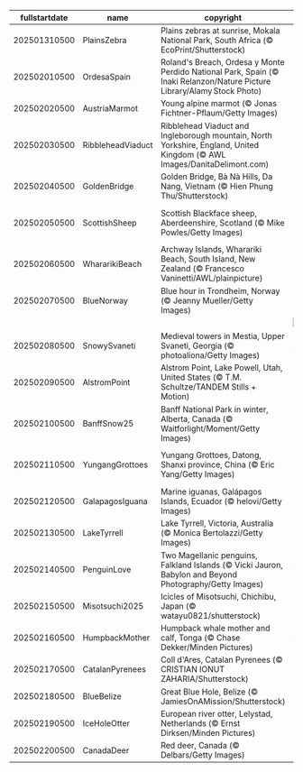 |fullstartdate|name|copyright|title|image|
|--|--|--|--|--|
202501310500|PlainsZebra|Plains zebras at sunrise, Mokala National Park, South Africa (© EcoPrint/Shutterstock)|Anything but plain|![](/en-CA/2025/02/202501310500PlainsZebra.jpg)|
202502010500|OrdesaSpain|Roland's Breach, Ordesa y Monte Perdido National Park, Spain (© Inaki Relanzon/Nature Picture Library/Alamy Stock Photo)|Once more unto the breach|![](/en-CA/2025/02/202502010500OrdesaSpain.jpg)|
202502020500|AustriaMarmot|Young alpine marmot (© Jonas Fichtner-Pflaum/Getty Images)|Weather or not|![](/en-CA/2025/02/202502020500AustriaMarmot.jpg)|
202502030500|RibbleheadViaduct|Ribblehead Viaduct and Ingleborough mountain, North Yorkshire, England, United Kingdom (© AWL Images/DanitaDelimont.com)|Bridging history, one arch at a time|![](/en-CA/2025/02/202502030500RibbleheadViaduct.jpg)|
202502040500|GoldenBridge|Golden Bridge, Bà Nà Hills, Da Nang, Vietnam (© Hien Phung Thu/Shutterstock)|A walk among the clouds|![](/en-CA/2025/02/202502040500GoldenBridge.jpg)|
202502050500|ScottishSheep|Scottish Blackface sheep, Aberdeenshire, Scotland (© Mike Powles/Getty Images)|Baa, baa, black sheep? No.|![](/en-CA/2025/02/202502050500ScottishSheep.jpg)|
202502060500|WhararikiBeach|Archway Islands, Wharariki Beach, South Island, New Zealand (© Francesco Vaninetti/AWL/plainpicture)|Reflections of a nation's legacy|![](/en-CA/2025/02/202502060500WhararikiBeach.jpg)|
202502070500|BlueNorway|Blue hour in Trondheim, Norway (© Jeanny Mueller/Getty Images)|Stuck in a blue moment|![](/en-CA/2025/02/202502070500BlueNorway.jpg)|
||||![](/en-CA/2025/02/.jpg)|
202502080500|SnowySvaneti|Medieval towers in Mestia, Upper Svaneti, Georgia (© photoaliona/Getty Images)|Frozen in time|![](/en-CA/2025/02/202502080500SnowySvaneti.jpg)|
202502090500|AlstromPoint|Alstrom Point, Lake Powell, Utah, United States (© T.M. Schultze/TANDEM Stills + Motion)|A point worth pondering|![](/en-CA/2025/02/202502090500AlstromPoint.jpg)|
202502100500|BanffSnow25|Banff National Park in winter, Alberta, Canada (© Waitforlight/Moment/Getty Images)|Chill out in one of the coolest spots|![](/en-CA/2025/02/202502100500BanffSnow25.jpg)|
202502110500|YungangGrottoes|Yungang Grottoes, Datong, Shanxi province, China (© Eric Yang/Getty Images)|The watchful eyes of history|![](/en-CA/2025/02/202502110500YungangGrottoes.jpg)|
202502120500|GalapagosIguana|Marine iguanas, Galápagos Islands, Ecuador (© helovi/Getty Images)|Darwin's blueprint|![](/en-CA/2025/02/202502120500GalapagosIguana.jpg)|
202502130500|LakeTyrrell|Lake Tyrrell, Victoria, Australia (© Monica Bertolazzi/Getty Images)|Salt of the earth|![](/en-CA/2025/02/202502130500LakeTyrrell.jpg)|
202502140500|PenguinLove|Two Magellanic penguins, Falkland Islands (© Vicki Jauron, Babylon and Beyond Photography/Getty Images)|Look at these lovebirds|![](/en-CA/2025/02/202502140500PenguinLove.jpg)|
202502150500|Misotsuchi2025|Icicles of Misotsuchi, Chichibu, Japan (© watayu0821/shutterstock)|These are so nice-icle|![](/en-CA/2025/02/202502150500Misotsuchi2025.jpg)|
202502160500|HumpbackMother|Humpback whale mother and calf, Tonga (© Chase Dekker/Minden Pictures)|Protecting the giants of the sea|![](/en-CA/2025/02/202502160500HumpbackMother.jpg)|
202502170500|CatalanPyrenees|Coll d'Ares, Catalan Pyrenees (© CRISTIAN IONUT ZAHARIA/Shutterstock)|An icy border|![](/en-CA/2025/02/202502170500CatalanPyrenees.jpg)|
202502180500|BlueBelize|Great Blue Hole, Belize (© JamiesOnAMission/Shutterstock)|Endless blue|![](/en-CA/2025/02/202502180500BlueBelize.jpg)|
202502190500|IceHoleOtter|European river otter, Lelystad, Netherlands (© Ernst Dirksen/Minden Pictures)|The 'otter' side of life|![](/en-CA/2025/02/202502190500IceHoleOtter.jpg)|
202502200500|CanadaDeer|Red deer, Canada (© Delbars/Getty Images)|A regal duo|![](/en-CA/2025/02/202502200500CanadaDeer.jpg)|
